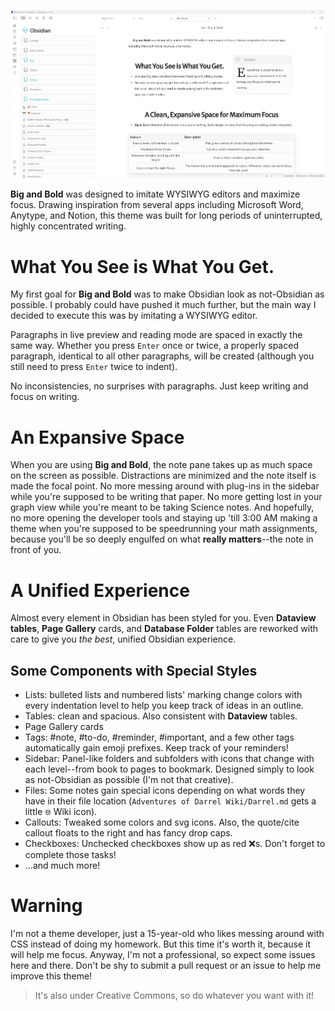 ![](big-and-bold.png)

**Big and Bold** was designed to imitate WYSIWYG editors and maximize focus. Drawing inspiration from several apps including Microsoft Word, Anytype, and Notion, this theme was built for long periods of uninterrupted, highly concentrated writing.

# What You See is What You Get.
My first goal for **Big and Bold** was to make Obsidian look as not-Obsidian as possible. I probably could have pushed it much further, but the main way I decided to execute this was by imitating a WYSIWYG editor.

Paragraphs in live preview and reading mode are spaced in exactly the same way. Whether you press `Enter` once or twice, a properly spaced paragraph, identical to all other paragraphs, will be created (although you still need to press `Enter` twice to indent).

No inconsistencies, no surprises with paragraphs. Just keep writing and focus on writing.

# An Expansive Space
When you are using **Big and Bold**, the note pane takes up as much space on the screen as possible. Distractions are minimized and the note itself is made the focal point. No more messing around with plug-ins in the sidebar while you're supposed to be writing that paper. No more getting lost in your graph view while you're meant to be taking Science notes. And hopefully, no more opening the developer tools and staying up 'till 3:00 AM making a theme when you're supposed to be speedrunning your math assignments, because you'll be so deeply engulfed on what **really matters**--the note in front of you.

# A Unified Experience
Almost every element in Obsidian has been styled for you. Even **Dataview tables**, **Page Gallery** cards, and **Database Folder** tables are reworked with care to give you *the best*, unified Obsidian experience.
## Some Components with Special Styles
- Lists: bulleted lists and numbered lists' marking change colors with every indentation level to help you keep track of ideas in an outline.
- Tables: clean and spacious. Also consistent with **Dataview** tables.
- Page Gallery cards
- Tags: #note, #to-do, #reminder, #important, and a few other tags automatically gain emoji prefixes. Keep track of your reminders!
- Sidebar: Panel-like folders and subfolders with icons that change with each level--from book to pages to bookmark. Designed simply to look as not-Obsidian as possible (I'm not that creative).
- Files: Some notes gain special icons depending on what words they have in their file location (`Adventures of Darrel Wiki/Darrel.md` gets a little `🌐` Wiki icon).
- Callouts: Tweaked some colors and svg icons. Also, the quote/cite callout floats to the right and has fancy drop caps.
- Checkboxes: Unchecked checkboxes show up as red ❌s. Don't forget to complete those tasks!
- ...and much more!

# Warning
I'm not a theme developer, just a 15-year-old who likes messing around with CSS instead of doing my homework. But this time it's worth it, because it will help me focus. Anyway, I'm not a professional, so expect some issues here and there. Don't be shy to submit a pull request or an issue to help me improve this theme! 

> It's also under Creative Commons, so do whatever you want with it!


